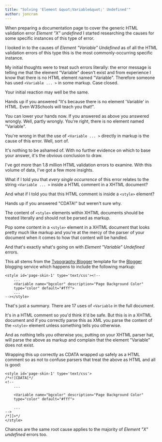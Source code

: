 ```yaml
---
title: "Solving 'Element &quot;Variable&quot;' Undefined'"
author: joncram
---
```


When preparing a documentation page to cover the generic
HTML validation error *Element &quot;X&quot; undefined*
I started researching the causes for some specific instances of this
type of error.

I looked in to the causes of *Element &quot;Variable&quot; Undefined*
as of all the HTML validation errors of this type this is the most commonly-occurring
specific instance.

My initial thoughts were to treat such errors literally:
the error message is telling me that the element "Variable" doesn't exist and
from experience I know that there is no HTML element named "Variable". Therefore
someone has used `<Variable ... >`
in some markup. Case closed.

Your initial reaction may well be the same.

Hands up if you answered "It's because there is no element 'Variable' in HTML. Even W3Schools
will teach you that!".

You can lower your hands now. If you answered as above you answered
wrongly. Well, partly wrongly. You're right, there is no element
named "Variable".

You're wrong in that the use of `<Variable ... >`
directly in markup is the cause of this error. Well, sort of.

It's nothing to be ashamed of. With no further evidence on which to base
your answer, it's the obvious conclusion to draw.

I've got more than 1.8 million HTML validation errors to examine. With this
volume of data, I've got a few more insights.

What if I told you that <em>every single occurrence</em> of this error
relates to the string `<Variable ... >`
inside a HTML comment in a XHTML document?

And what if I told you that this HTML comment is inside a `<style>`
element?

Hands up if you answered "CDATA!" but weren't sure why.

The content of `<style>` elements within XHTML documents
should be treated literally and should not be parsed as markup.

Pop some content in a `<style>` element in a XHTML
document that looks pretty much like markup and you're at the mercy
of the parser of your document when it comes to how that content will
be handled.

And that's exactly what's going on with *Element &quot;Variable&quot; Undefined*
errors.

This all stems from the [Typography Blogger](http://www.deluxetemplates.net/2009/08/typography-blogger.html)
template for the <a href="https://en.wikipedia.org/wiki/Blogger_(service)">Blogger</a> blogging service
which happens to include the following markup:

    <style id='page-skin-1' type='text/css'><!--
        ...
        <Variable name="bgcolor" description="Page Background Color"
        type="color" default="#fff">
        ...
    --></style>

That's just a summary. There are 17 uses of `<Variable` in the
full document.

It's in a HTML comment so you'd think it'd be safe. But this is in a
XHTML document and if you correctly parse this as XML you
parse the content of the `<style>` element unless
something tells you otherwise.

And as nothing tells you otherwise you, putting on your XHTML parser hat,
will parse the above as markup and complain that the element "Variable"
does not exist.

Wrapping this up correctly as CDATA wrapped up safely as a HTML comment
so as not to confuse parsers that treat the above as HTML and all is good:

    <style id='page-skin-1' type='text/css'>
    /*<![CDATA[*/
    <!--
        ...
        
        <Variable name="bgcolor" description="Page Background Color"
        type="color" default="#fff">
        
        ...
    -->
    /*]]>*/
    </style>

Chances are the same root cause applies to the majority of *Element "X" undefined*
errors too.
